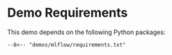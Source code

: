 # Demo Requirements

This demo depends on the following Python packages:

```text title="demos/mlflow/requirements.txt"
--8<-- "demos/mlflow/requirements.txt"
```
